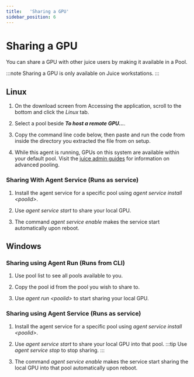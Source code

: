 ```yaml
---
title:   'Sharing a GPU'
sidebar_position: 6
---
```

# Sharing a GPU

You can share a GPU with other juice users by making it available in a Pool.

:::note
Sharing a GPU is only available on Juice workstations. 
:::
 

## Linux 

1. On the download screen from Accessing the application, scroll to the bottom and click the *Linux* tab. 

2. Select a pool beside ***To host a remote GPU…***. 

3. Copy the command line code below, then paste and run the code from inside the directory you extracted the file from on setup. 

4. While this agent is running, GPUs on this system are available within your default pool.  Visit the [juice admin guides](/docs/juice/admin/managing-pools/creating-pool.md) for information on advanced pooling. 
 

### Sharing With Agent Service (Runs as service) 

1. Install the agent service for a specific pool using *agent service install &lt;poolid&gt;*.

2. Use *agent service start* to share your local GPU.

3. The command *agent service enable* makes the service start automatically upon reboot.


## Windows 

### Sharing using Agent Run (Runs from CLI) 

1. Use pool list to see all pools available to you. 

2. Copy the pool id from the pool you wish to share to. 

3. Use *agent run &lt;poolid&gt;* to start sharing your local GPU. 

 

### Sharing using Agent Service (Runs as service) 

1. Install the agent service for a specific pool using *agent service install &lt;poolid&gt;*. 

2. Use *agent service start* to share your local GPU into that pool. 
    :::tip
    Use *agent service stop* to stop sharing.
    :::

3. The command *agent service enable* makes the service start sharing the local GPU into that pool automatically upon reboot.    
 